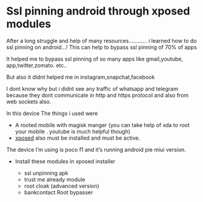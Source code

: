 # Ssl pinning android through xposed modules

After a long struggle and help of many resources………… i learned how to do ssl pinning on android…! This can help to bypass ssl pinning of 70% of apps

It helped me to bypass ssl pinning of so many apps like gmail,youtube, app,twitter,zomato. etc..

But also it didnt helped me in instagram,snapchat,facebook

I dont know why but i didnt see any traffic of whatsapp and telegram because they dont communicate in http and https protocol and also from web sockets also.

In this device The things i used were

- A rooted mobile with magisk manger (you can take help of xda to root your mobile . youtube is much helpful though)
- [xposed](https://repo.xposed.info/module/de.robv.android.xposed.installer) also must be installed and must be active.

The device I’m using is poco f1 and it’s running android pie miui version.

- Install these modules in xposed installer

   - ssl unpinning apk
   -  trust me already module
   - root cloak (advanced version)
   - bankcontact Root bypasser
